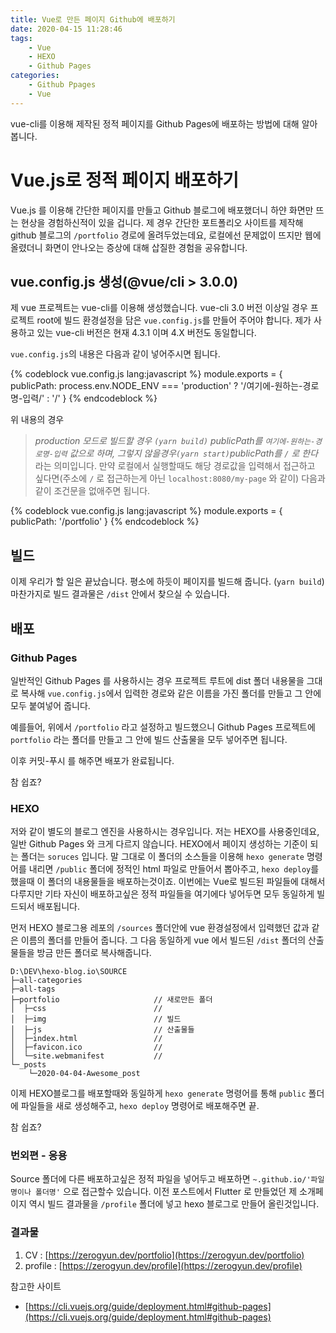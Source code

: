 ```yaml
---
title: Vue로 만든 페이지 Github에 배포하기
date: 2020-04-15 11:28:46
tags: 
    - Vue
    - HEXO
    - Github Pages
categories:
    - Github Ppages
    - Vue
---
```

vue-cli를 이용해 제작된 정적 페이지를 Github Pages에 배포하는 방법에 대해 알아봅니다.
<!-- excerpt -->

# Vue.js로 정적 페이지 배포하기
Vue.js 를 이용해 간단한 페이지를 만들고 Github 블로그에 배포했더니 하얀 화면만 뜨는 현상을 경험하신적이 있을 겁니다.
제 경우 간단한 포트폴리오 사이트를 제작해 github 블로그의 `/portfolio` 경로에 올려두었는데요, 로컬에선 문제없이 뜨지만 웹에 올렸더니 화면이 안나오는 증상에 대해 삽질한 경험을 공유합니다.

## vue.config.js 생성(@vue/cli > 3.0.0)
제 vue 프로젝트는 vue-cli를 이용해 생성했습니다.
vue-cli 3.0 버전 이상일 경우 프로젝트 root에 빌드 환경설정을 담은 `vue.config.js`를 만들어 주어야 합니다. 제가 사용하고 있는 vue-cli 버전은 현재 4.3.1 이며 4.X 버전도 동일합니다.

`vue.config.js`의 내용은 다음과 같이 넣어주시면 됩니다.

{% codeblock vue.config.js lang:javascript %}
    module.exports = {
    publicPath: process.env.NODE_ENV === 'production'
        ? '/여기에-원하는-경로명-입력/'
        : '/'
    }
{% endcodeblock %}

위 내용의 경우 
> *production 모드로 빌드할 경우 `(yarn build)` publicPath를 `여기에-원하는-경로명-입력` 값으로 하며, 그렇지 않을경우`(yarn start)`publicPath를 `/` 로 한다*
라는 의미입니다. 만약 로컬에서 실행할때도 해당 경로값을 입력해서 접근하고 싶다면(주소에 `/` 로 접근하는게 아닌 `localhost:8080/my-page` 와 같이) 다음과 같이 조건문을 없애주면 됩니다.

{% codeblock vue.config.js lang:javascript %}
    module.exports = {
        publicPath: '/portfolio'
    }
{% endcodeblock %}

## 빌드
이제 우리가 할 일은 끝났습니다. 평소에 하듯이 페이지를 빌드해 줍니다. (`yarn build`)
마찬가지로 빌드 결과물은 `/dist` 안에서 찾으실 수 있습니다.

## 배포
### Github Pages
일반적인 Github Pages 를 사용하시는 경우 프로젝트 루트에 dist 폴더 내용물을 그대로 복사해 `vue.config.js`에서 입력한 경로와 같은 이름을 가진 폴더를 만들고 그 안에 모두 붙여넣어 줍니다.

예를들어, 위에서 `/portfolio` 라고 설정하고 빌드했으니 Github Pages 프로젝트에 `portfolio` 라는 폴더를 만들고 그 안에 빌드 산출물을 모두 넣어주면 됩니다.

이후 커밋-푸시 를 해주면 배포가 완료됩니다.

참 쉽죠?

### HEXO
저와 같이 별도의 블로그 엔진을 사용하시는 경우입니다. 저는 HEXO를 사용중인데요, 일반 Github Pages 와 크게 다르지 않습니다.
HEXO에서 페이지 생성하는 기준이 되는 폴더는 `soruces` 입니다. 말 그대로 이 폴더의 소스들을 이용해 `hexo generate` 명령어를 내리면 `/public` 폴더에 정적인 html 파일로 만들어서 뽑아주고, `hexo deploy`를 했을때 이 폴더의 내용물들을 배포하는것이죠.
이번에는 Vue로 빌드된 파일들에 대해서 다루지만 기타 자신이 배포하고싶은 정적 파일들을 여기에다 넣어두면 모두 동일하게 빌드되서 배포됩니다.

먼저 HEXO 블로그용 레포의 `/sources` 폴더안에 vue 환경설정에서 입력했던 값과 같은 이름의 폴더를 만들어 줍니다.
그 다음 동일하게 vue 에서 빌드된 `/dist` 폴더의 산출물들을 방금 만든 폴더로 복사해줍니다.

```
D:\DEV\hexo-blog.io\SOURCE
├─all-categories
├─all-tags
├─portfolio                     // 새로만든 폴더
│  ├─css                        // 
│  ├─img                        // 빌드
│  ├─js                         // 산출물들
│  ├─index.html                 //
│  ├─favicon.ico                //
│  └─site.webmanifest           //
└─_posts
    └─2020-04-04-Awesome_post
```


이제 HEXO블로그를 배포할때와 동일하게 `hexo generate` 명령어를 통해 `public` 폴더에 파일들을 새로 생성해주고, `hexo deploy` 명령어로 배포해주면 끝.

참 쉽죠?


### 번외편 - 응용
Source 폴더에 다른 배포하고싶은 정적 파일을 넣어두고 배포하면 `~.github.io/'파일명이나 폴더명'` 으로 접근할수 있습니다.
이전 포스트에서 Flutter 로 만들었던 제 소개페이지 역시 빌드 결과물을 `/profile` 폴더에 넣고 hexo 블로그로 만들어 올린것입니다.


### 결과물
1. CV : [https://zerogyun.dev/portfolio](https://zerogyun.dev/portfolio)
2. profile : [https://zerogyun.dev/profile](https://zerogyun.dev/profile)



참고한 사이트
* [https://cli.vuejs.org/guide/deployment.html#github-pages](https://cli.vuejs.org/guide/deployment.html#github-pages)